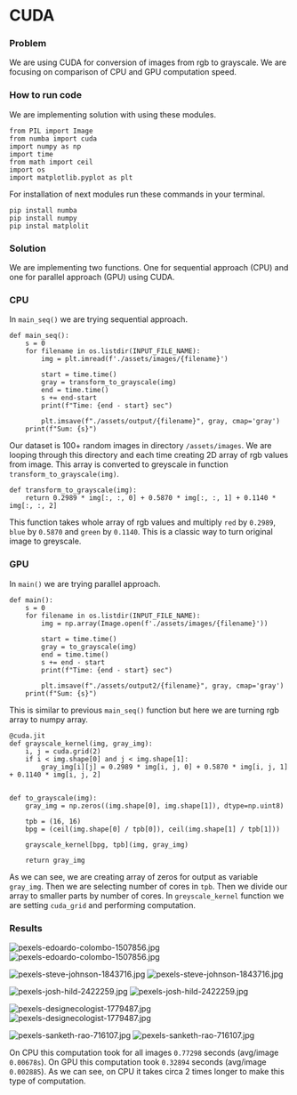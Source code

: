 # CUDA

### Problem

We are using CUDA for conversion of images from rgb to grayscale. 
We are focusing on comparison of CPU and GPU computation speed.

### How to run code

We are implementing solution with using these modules.
```commandline
from PIL import Image
from numba import cuda
import numpy as np
import time
from math import ceil
import os
import matplotlib.pyplot as plt
```
For installation of next modules run these commands in your terminal.
```commandline
pip install numba
pip install numpy
pip instal matplolit
```

### Solution

We are implementing two functions. One for sequential approach (CPU) and one for parallel 
approach (GPU) using CUDA.

### CPU
In `main_seq()` we are trying sequential approach. 
```commandline
def main_seq():
    s = 0
    for filename in os.listdir(INPUT_FILE_NAME):
        img = plt.imread(f'./assets/images/{filename}')

        start = time.time()
        gray = transform_to_grayscale(img)
        end = time.time()
        s += end-start
        print(f"Time: {end - start} sec")

        plt.imsave(f"./assets/output/{filename}", gray, cmap='gray')
    print(f"Sum: {s}")
```
Our dataset is 100+ random images in directory `/assets/images`. We are looping through this 
directory and each time creating 2D array of rgb values from image. This array is converted
to greyscale in function `transform_to_grayscale(img)`.

```commandline
def transform_to_grayscale(img):
    return 0.2989 * img[:, :, 0] + 0.5870 * img[:, :, 1] + 0.1140 * img[:, :, 2]
```
This function takes whole array of rgb values and multiply `red` by `0.2989`, `blue` by
`0.5870` and `green` by `0.1140`. This is a classic way to turn original image to greyscale.

### GPU

In `main()` we are trying parallel approach.

```commandline
def main():
    s = 0
    for filename in os.listdir(INPUT_FILE_NAME):
        img = np.array(Image.open(f'./assets/images/{filename}'))

        start = time.time()
        gray = to_grayscale(img)
        end = time.time()
        s += end - start
        print(f"Time: {end - start} sec")

        plt.imsave(f"./assets/output2/{filename}", gray, cmap='gray')
    print(f"Sum: {s}")
```

This is similar to previous `main_seq()` function but here we are turning rgb array to 
numpy array. 

```commandline
@cuda.jit
def grayscale_kernel(img, gray_img):
    i, j = cuda.grid(2)
    if i < img.shape[0] and j < img.shape[1]:
        gray_img[i][j] = 0.2989 * img[i, j, 0] + 0.5870 * img[i, j, 1] + 0.1140 * img[i, j, 2]


def to_grayscale(img):
    gray_img = np.zeros((img.shape[0], img.shape[1]), dtype=np.uint8)

    tpb = (16, 16)
    bpg = (ceil(img.shape[0] / tpb[0]), ceil(img.shape[1] / tpb[1]))

    grayscale_kernel[bpg, tpb](img, gray_img)

    return gray_img
```

As we can see, we are creating array of zeros for output as variable `gray_img`. Then we
are selecting number of cores in `tpb`. Then we divide our array to smaller parts by number
of cores. In `greyscale_kernel` function we are setting `cuda_grid` and performing computation.

### Results
![pexels-edoardo-colombo-1507856.jpg](assets%2Fimages%2Fpexels-edoardo-colombo-1507856.jpg)
![pexels-edoardo-colombo-1507856.jpg](assets%2Foutput%2Fpexels-edoardo-colombo-1507856.jpg)

![pexels-steve-johnson-1843716.jpg](assets%2Fimages%2Fpexels-steve-johnson-1843716.jpg)
![pexels-steve-johnson-1843716.jpg](assets%2Foutput%2Fpexels-steve-johnson-1843716.jpg)

![pexels-josh-hild-2422259.jpg](assets%2Fimages%2Fpexels-josh-hild-2422259.jpg)
![pexels-josh-hild-2422259.jpg](assets%2Foutput%2Fpexels-josh-hild-2422259.jpg)

![pexels-designecologist-1779487.jpg](assets%2Fimages%2Fpexels-designecologist-1779487.jpg)
![pexels-designecologist-1779487.jpg](assets%2Foutput%2Fpexels-designecologist-1779487.jpg)

![pexels-sanketh-rao-716107.jpg](assets%2Fimages%2Fpexels-sanketh-rao-716107.jpg)
![pexels-sanketh-rao-716107.jpg](assets%2Foutput%2Fpexels-sanketh-rao-716107.jpg)

On CPU this computation took for all images `0.77298` seconds (avg/image `0.00678s`). On GPU this computation took `0.32894` 
seconds (avg/image `0.002885`).
As we can see, on CPU it takes circa 2 times longer to make this type of computation. 